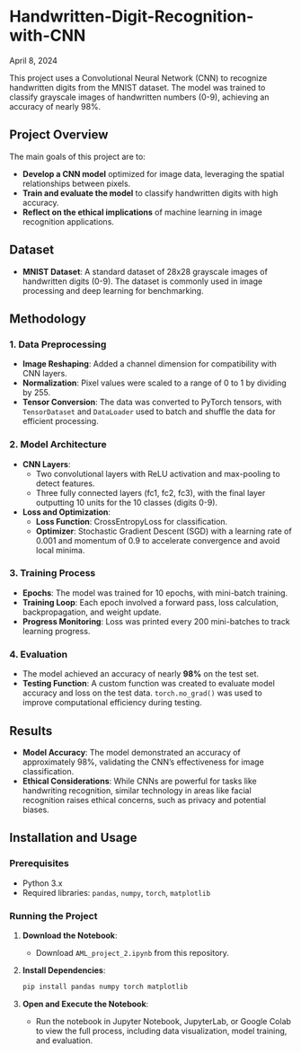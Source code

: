# Handwritten-Digit-Recognition-with-CNN
April 8, 2024

This project uses a Convolutional Neural Network (CNN) to recognize handwritten digits from the MNIST dataset. The model was trained to classify grayscale images of handwritten numbers (0-9), achieving an accuracy of nearly 98%.

## Project Overview

The main goals of this project are to:
- **Develop a CNN model** optimized for image data, leveraging the spatial relationships between pixels.
- **Train and evaluate the model** to classify handwritten digits with high accuracy.
- **Reflect on the ethical implications** of machine learning in image recognition applications.

## Dataset

- **MNIST Dataset**: A standard dataset of 28x28 grayscale images of handwritten digits (0-9). The dataset is commonly used in image processing and deep learning for benchmarking.

## Methodology

### 1. Data Preprocessing

- **Image Reshaping**: Added a channel dimension for compatibility with CNN layers.
- **Normalization**: Pixel values were scaled to a range of 0 to 1 by dividing by 255.
- **Tensor Conversion**: The data was converted to PyTorch tensors, with `TensorDataset` and `DataLoader` used to batch and shuffle the data for efficient processing.

### 2. Model Architecture

- **CNN Layers**: 
  - Two convolutional layers with ReLU activation and max-pooling to detect features.
  - Three fully connected layers (fc1, fc2, fc3), with the final layer outputting 10 units for the 10 classes (digits 0-9).
- **Loss and Optimization**:
  - **Loss Function**: CrossEntropyLoss for classification.
  - **Optimizer**: Stochastic Gradient Descent (SGD) with a learning rate of 0.001 and momentum of 0.9 to accelerate convergence and avoid local minima.

### 3. Training Process

- **Epochs**: The model was trained for 10 epochs, with mini-batch training.
- **Training Loop**: Each epoch involved a forward pass, loss calculation, backpropagation, and weight update.
- **Progress Monitoring**: Loss was printed every 200 mini-batches to track learning progress.

### 4. Evaluation

- The model achieved an accuracy of nearly **98%** on the test set.
- **Testing Function**: A custom function was created to evaluate model accuracy and loss on the test data. `torch.no_grad()` was used to improve computational efficiency during testing.

## Results

- **Model Accuracy**: The model demonstrated an accuracy of approximately 98%, validating the CNN’s effectiveness for image classification.
- **Ethical Considerations**: While CNNs are powerful for tasks like handwriting recognition, similar technology in areas like facial recognition raises ethical concerns, such as privacy and potential biases.

## Installation and Usage

### Prerequisites

- Python 3.x
- Required libraries: `pandas`, `numpy`, `torch`, `matplotlib`

### Running the Project

1. **Download the Notebook**:
   - Download `AML_project_2.ipynb` from this repository.

2. **Install Dependencies**:
   ```bash
   pip install pandas numpy torch matplotlib
3. **Open and Execute the Notebook**:
   - Run the notebook in Jupyter Notebook, JupyterLab, or Google Colab to view the full process, including data visualization, model training, and evaluation.
